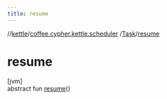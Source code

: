 ```yaml
---
title: resume
---
```

//[kettle](../../../index.html)/[coffee.cypher.kettle.scheduler](../index.html)
/[Task](index.html)/[resume](resume.html)

# resume

[jvm]\
abstract fun [resume](resume.html)()




